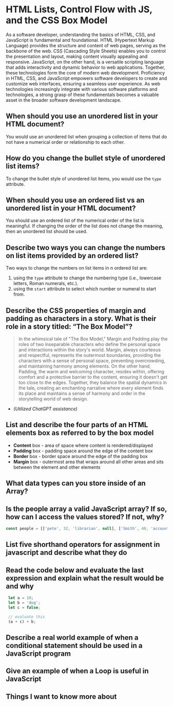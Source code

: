 # HTML Lists, Control Flow with JS, and the CSS Box Model

As a software developer, understanding the basics of HTML, CSS, and JavaScript is fundamental and foundational. HTML (Hypertext Markup Language) provides the structure and content of web pages, serving as the backbone of the web. CSS (Cascading Style Sheets) enables you to control the presentation and layout, making content visually appealing and responsive. JavaScript, on the other hand, is a versatile scripting language that adds interactivity and dynamic behavior to web applications. Together, these technologies form the core of modern web development. Proficiency in HTML, CSS, and JavaScript empowers software developers to create and customize web interfaces, ensuring a seamless user experience. As web technologies increasingly integrate with various software platforms and technologies, a strong grasp of these fundamentals becomes a valuable asset in the broader software development landscape.

## When should you use an unordered list in your HTML document?

You would use an unordered list when grouping a collection of items that do not have a numerical order or relationship to each other.

## How do you change the bullet style of unordered list items?

To change the bullet style of unordered list items, you would use the `type` attribute.

## When should you use an ordered list vs an unordered list in your HTML document?

You should use an ordered list of the numerical order of the list is meaningful. If changing the order of the list does not change the meaning, then an unordered list should be used.

## Describe two ways you can change the numbers on list items provided by an ordered list?

Two ways to change the numbers on list items in n ordered list are:

1. using the `type` attribute to change the numbering type (i.e., lowercase letters, Roman numerals, etc.).
2. using the `start` attribute to select which number or numeral to start from.

## Describe the CSS properties of margin and padding as characters in a story. What is their role in a story titled: “The Box Model”?

> In the whimsical tale of "The Box Model," Margin and Padding play the roles of two inseparable characters who define the personal space and interactions within the story's world. Margin, always courteous and respectful, represents the outermost boundaries, providing the characters with a sense of personal space, preventing overcrowding, and maintaining harmony among elements. On the other hand, Padding, the warm and welcoming character, resides within, offering comfort and a protective barrier to the content, ensuring it doesn't get too close to the edges. Together, they balance the spatial dynamics in the tale, creating an enchanting narrative where every element finds its place and maintains a sense of harmony and order in the storytelling world of web design.

* *(Utilized ChatGPT assistance)*

## List and describe the four parts of an HTML elements box as referred to by the box model

* **Content** box - area of space where content is rendered/displayed
* **Padding** box - padding space around the edge of the content box
* **Border** box - border space around the edge of the padding box
* **Margin** box - outermost area that wraps around all other areas and sits between the element and other elements

## What data types can you store inside of an Array?

## Is the people array a valid JavaScript array? If so, how can I access the values stored? If not, why?

```js
const people = [['pete', 32, 'librarian', null], ['Smith', 40, 'accountant', 'fishing:hiking:rock_climbing'], ['bill', null, 'artist', null]];
```

## List five shorthand operators for assignment in javascript and describe what they do

## Read the code below and evaluate the last expression and explain what the result would be and why

```js
 let a = 10;
 let b = 'dog';
 let c = false;

 // evaluate this
 (a + c) + b;
```

## Describe a real world example of when a conditional statement should be used in a JavaScript program

## Give an example of when a Loop is useful in JavaScript

## Things I want to know more about
